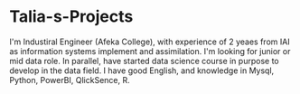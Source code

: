 # Talia-s-Projects
I'm Industiral Engineer (Afeka College), with experience of 2 yeaes from IAI as information systems implement and assimilation.
I'm looking for junior or mid data role. In parallel, have started data science course in purpose to develop in the data field.
I have good English, and knowledge in Mysql, Python, PowerBI, QlickSence, R.
